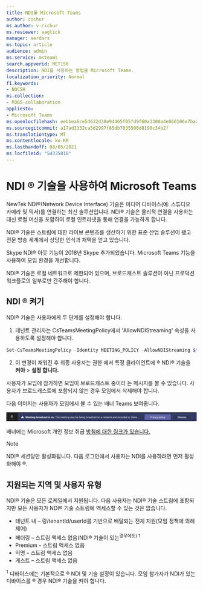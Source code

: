 ```yaml
---
title: NDI를 Microsoft Teams
author: cichur
ms.author: v-cichur
ms.reviewer: aaglick
manager: serdars
ms.topic: article
audience: admin
ms.service: msteams
search.appverid: MET150
description: NDI를 사용하는 방법을 Microsoft Teams.
localization_priority: Normal
f1.keywords:
- NOCSH
ms.collection:
- M365-collaboration
appliesto:
- Microsoft Teams
ms.openlocfilehash: eebbea6ce5d632d38e94465f05fd9f60a3300a4e060106e7ba2f6218433c5e8b
ms.sourcegitcommit: a17ad3332ca5d2997f85db7835500d8190c34b2f
ms.translationtype: MT
ms.contentlocale: ko-KR
ms.lasthandoff: 08/05/2021
ms.locfileid: "54335818"
---
```

# <a name="use-ndi-technology-in-microsoft-teams"></a>NDI ® 기술을 사용하여 Microsoft Teams

 NewTek NDI®(Network Device Interface) 기술은 미디어 디바이스(예: 스튜디오 카메라 및 믹서)를 연결하는 최신 솔루션입니다. NDI® 기술은 물리적 연결을 사용하는 대신 로컬 머신을 포함하여 로컬 인트라넷을 통해 연결을 가능하게 합니다.

NDI® 기술은 스트림에 대한 라이브 콘텐츠를 생산하기 위한 표준 산업 솔루션이 됐고 전문 방송 세계에서 상당한 인식과 채택을 얻고 있습니다.

Skype NDI® 아웃 기능이 2018년 Skype 추가되었습니다. Microsoft Teams 기능을 사용하여 모임 환경을 개선합니다.

NDI® 기술은 로컬 네트워크로 제한되어 있으며, 브로드캐스트 솔루션이 아닌 프로덕션 워크플로의 일부로만 간주해야 합니다.

## <a name="turn-on-ndi-technology"></a>NDI ® 켜기

NDI® 기술은 사용자에게 두 단계를 설정해야 합니다.

1. 테넌트 관리자는 CsTeamsMeetingPolicy에서 'AllowNDIStreaming' 속성을 사용하도록 설정해야 합니다.

```PowerShell
Set-CsTeamsMeetingPolicy -Identity MEETING_POLICY -AllowNDIStreaming $true
```

2. 이 변경이 채워진 후 최종 사용자는 권한 에서 특정 클라이언트에 ® NDI® 기술을 **켜야**  >  **설정 합니다.**

사용자가 모임에 참가하면 모임이 브로드캐스트 중이라 는 메시지를 볼 수 있습니다. 사용자가 브로드캐스트에 포함되지 않는 경우 모임에서 삭제해야 합니다.

다음 이미지는 사용자가 모임에서 볼 수 있는 배너 Teams 보여줍니다.

![그는 ® 모임에 표시하는 기술 Teams 배너입니다.](media/NDI-disclosure.png)

배너에는 Microsoft 개인 정보 취급 [방침에 대한 링크가 있습니다.](https://aka.ms/teamsprivacy)

> [!NOTE]
> NDI® 세션당만 활성화됩니다. 다음 로그인에서 사용자는 NDI를 사용하려면 먼저 활성화해야 ®.

## <a name="supported-locales-and-user-types"></a>지원되는 지역 및 사용자 유형

NDI® 기술은 모든 로케일에서 지원됩니다. 다음 사용자는 NDI® 기술 스트림에 포함되지만 모든 사용자가 NDI® 기술 스트림에 액세스할 수 있는 것은 없습니다.

- 테넌트 내 – 링/tenantId/userId를 기반으로 배달되는 전체 지원(모임 정책에 의해 제어)
- 페더링 – 스트림 액세스 없음(NDI® 기술이 있는<sup>경우에도) 1</sup>
- Premium - 스트림 액세스 없음
- 익명 – 스트림 액세스 없음
- 게스트 – 스트림 액세스 없음  

<sup>1</sup> 디바이스에는 기본적으로 ® NDI 및 기술 설정이 있습니다. 모임 참가자가 NDI가 있는 디바이스를 ® 경우 NDI® 기술을 켜야 합니다.

